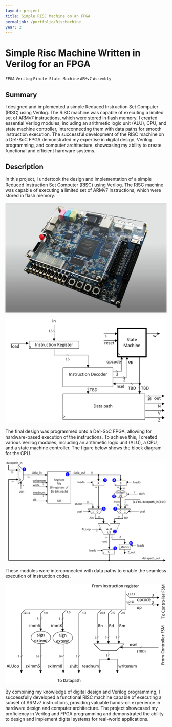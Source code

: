 ```yaml
---
layout: project
title: Simple RISC Machine on an FPGA
permalink: /portfolio/RiscMachine
year: 2
---
```



# Simple Risc Machine Written in Verilog for an FPGA

`FPGA` `Verilog` `Finite State Machine` `ARMv7` `Assembly`

## Summary

I designed and implemented a simple Reduced Instruction Set Computer (RISC) using Verilog. The RISC machine was capable of executing a limited set of ARMv7 instructions, which were stored in flash memory. I created essential Verilog modules, including an arithmetic logic unit (ALU), CPU, and state machine controller, interconnecting them with data paths for smooth instruction execution. The successful development of the RISC machine on a De1-SoC FPGA demonstrated my expertise in digital design, Verilog programming, and computer architecture, showcasing my ability to create functional and efficient hardware systems.

## Description

In this project, I undertook the design and implementation of a simple Reduced Instruction Set Computer (RISC) using Verilog. The RISC machine was capable of executing a limited set of ARMv7 instructions, which were stored in flash memory. 

![De1-SoC](/assets/images/RiscMachine/de1Angle.png)

![CPU Block Diagram](/assets/images/RiscMachine/topLevelBD.png)

The final design was programmed onto a De1-SoC FPGA, allowing for hardware-based execution of the instructions. To achieve this, I created various Verilog modules, including an arithmetic logic unit (ALU), a CPU, and a state machine controller. The figure below shows the block diagram for the CPU.

![CPU Block Diagram](/assets/images/RiscMachine/cpuBD.png)

These modules were interconnected with data paths to enable the seamless execution of instruction codes.

![Instruction Bus Block Diagram](/assets/images/RiscMachine/instructionBusBD.png)

 By combining my knowledge of digital design and Verilog programming, I successfully developed a functional RISC machine capable of executing a subset of ARMv7 instructions, providing valuable hands-on experience in hardware design and computer architecture. The project showcased my proficiency in Verilog and FPGA programming and demonstrated the ability to design and implement digital systems for real-world applications.